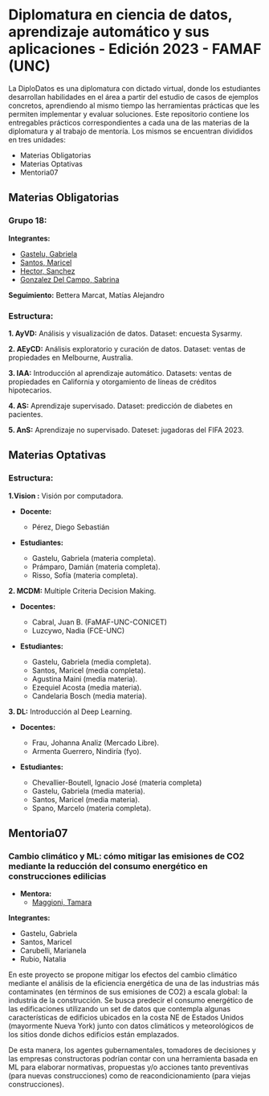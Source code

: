 # **Diplomatura en ciencia de datos, aprendizaje automático y sus aplicaciones - Edición 2023 - FAMAF (UNC)**

La DiploDatos es una diplomatura con dictado virtual, donde los estudiantes desarrollan habilidades en el área a partir del estudio de casos de ejemplos concretos, aprendiendo al mismo tiempo las herramientas prácticas que les permiten implementar y evaluar soluciones. 
Este repositorio contiene los entregables prácticos correspondientes a cada una de las materias de la diplomatura y al trabajo de mentoría. Los mismos se encuentran divididos en tres unidades:

- Materias Obligatorias
- Materias Optativas
- Mentoria07

## **Materias Obligatorias**

### **Grupo 18:**

**Integrantes:**
- [Gastelu, Gabriela](https://github.com/ggastelu)
- [Santos, Maricel](https://github.com/MaricelSantos)
- [Hector, Sanchez](https://github.com/sanchez-hector)
- [Gonzalez Del Campo, Sabrina](https://github.com/)

**Seguimiento:** Bettera Marcat, Matías Alejandro

### **Estructura:**

**1. AyVD:** Análisis y visualización de datos. Dataset: encuesta Sysarmy.

**2. AEyCD:** Análisis exploratorio y curación de datos. Dataset: ventas de propiedades en Melbourne, Australia.

**3. IAA:** Introducción al aprendizaje automático. Datasets: ventas de propiedades en California y otorgamiento de líneas de créditos hipotecarios.

**4. AS:** Aprendizaje supervisado. Dataset: predicción de diabetes en pacientes.

**5. AnS:** Aprendizaje no supervisado. Dateset: jugadoras del FIFA 2023.

## **Materias Optativas**

### **Estructura:**

**1.Vision :** Visión por computadora.
- **Docente:**
    - Pérez, Diego Sebastián

- **Estudiantes:**
    - Gastelu, Gabriela (materia completa). 
    - Prámparo, Damián (materia completa).
    - Risso, Sofía (materia completa).

**2. MCDM:** Multiple Criteria Decision Making.
- **Docentes:**
    - Cabral, Juan B. (FaMAF-UNC-CONICET)
    - Luzcywo, Nadia (FCE-UNC)

- **Estudiantes:**
    - Gastelu, Gabriela (media completa).
    - Santos, Maricel (media completa).
    - Agustina Maini (media materia).
    - Ezequiel Acosta (media materia).
    - Candelaria Bosch (media materia).

**3. DL:** Introducción al Deep Learning.
- **Docentes:**
    - Frau, Johanna Analiz (Mercado Libre).
    - Armenta Guerrero, Nindiría  (fyo).

- **Estudiantes:**
    - Chevallier-Boutell, Ignacio José (materia completa)
    - Gastelu, Gabriela (media materia).
    - Santos, Maricel (media materia).
    - Spano, Marcelo (materia completa).

## **Mentoria07**
### **Cambio climático y ML: cómo mitigar las emisiones de CO2 mediante la reducción del consumo energético en construcciones edilicias**

- **Mentora:**
    - [Maggioni, Tamara ](www.linkedin.com/in/tam-maggio)

**Integrantes:**
- Gastelu, Gabriela
- Santos, Maricel
- Carubelli, Marianela
- Rubio, Natalia 

En este proyecto se propone mitigar los efectos del cambio climático mediante el análisis de la eficiencia energética de una de las industrias más contaminates (en términos de sus emisiones de CO2) a escala global: la industria de la construcción. Se busca predecir el consumo energético de las edificaciones utilizando un set de datos que contempla algunas características de edificios ubicados en la costa NE de Estados Unidos (mayormente Nueva York) junto con datos climáticos y meteorológicos de los sitios donde dichos edificios están emplazados.

De esta manera, los agentes gubernamentales, tomadores de decisiones y las empresas constructoras podrían contar con una herramienta basada en ML para elaborar normativas, propuestas y/o acciones tanto preventivas (para nuevas construcciones) como de reacondicionamiento (para viejas construcciones).


